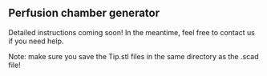 ## Perfusion chamber generator

Detailed instructions coming soon! In the meantime, feel free to contact us if you need help. 

Note: make sure you save the Tip.stl files in the same directory as the .scad file!

